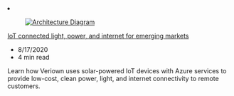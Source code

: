 <!-- This file is automatically generated by build/architectures/build_index.py. Any updates will be lost. -->

<!-- markdownlint-disable MD033 -->

<li class="grid-item item-column" data-categories="Internet of Things ">
<article class="card">
    <div class="card-header has-margin-bottom-none" aria-hidden="true">
        <figure class="image diagram has-height-175 has-overflow-hidden level">
            <a href="/azure/architecture/solution-ideas/articles/iot-power-management"><img src="/azure/architecture/browse/thumbs/iot-power-management.png" class="diagram" alt="Architecture Diagram" data-linktype="relative-path"></a>
        </figure>
    </div>
    <div class="card-content">
        <a class="card-content-title has-margin-top-none" href="/azure/architecture/solution-ideas/articles/iot-power-management">
            <p>IoT connected light, power, and internet for emerging markets</p>
        </a>
        <ul class="card-content-metadata">
            <li>8/17/2020</li>
            <li>4 min read</li>
        </ul>
        <p class="card-content-description">Learn how Veriown uses solar-powered IoT devices with Azure services to provide low-cost, clean power, light, and internet connectivity to remote customers.</p>
        <div class="bottom-to-top-fade is-hidden-mobile"></div>
    </div>
</article>
</li>
